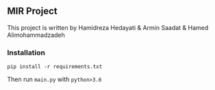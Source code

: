 ## MIR Project

This project is written by Hamidreza Hedayati & Armin Saadat & Hamed Alimohammadzadeh

### Installation


`pip install -r requirements.txt`


Then run `main.py` with `python>3.6`
